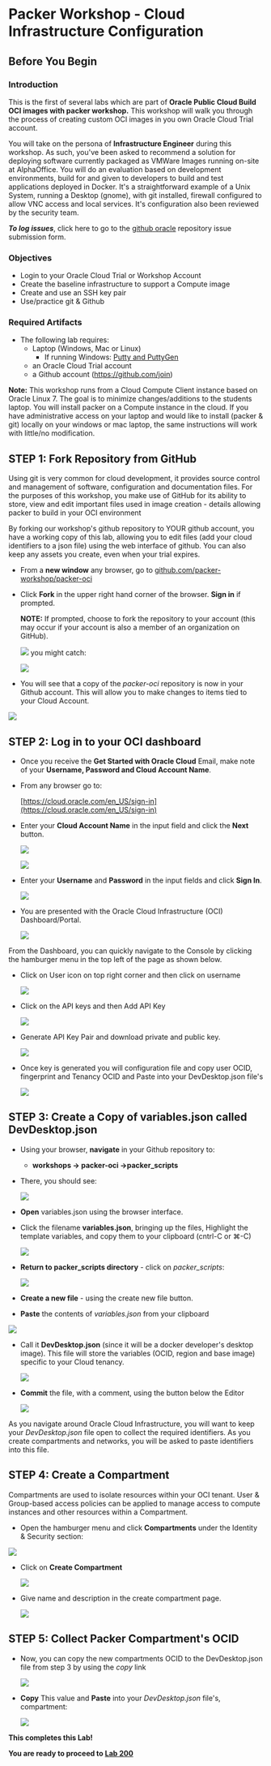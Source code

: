 # Packer Workshop - Cloud Infrastructure Configuration
## Before You Begin
### Introduction

This is the first of several labs which are part of **Oracle Public Cloud Build OCI images with packer workshop.** This workshop will walk you through the process of creating custom OCI images in you own Oracle Cloud Trial account.

You will take on the persona of **Infrastructure Engineer** during this workshop. As such, you've been asked to recommend a solution for deploying software currently packaged as VMWare Images running on-site at AlphaOffice.  You will do an evaluation based on development environments, build for and given to developers to build and test applications deployed in Docker.  It's a straightforward example of a Unix System, running a Desktop (gnome), with git installed, firewall configured to allow VNC access and local services.  It's configuration also been reviewed by the security team.

***To log issues***, click here to go to the [github oracle](https://github.com/oracle/learning-library/issues/new) repository issue submission form.

### Objectives

- Login to your Oracle Cloud Trial or Workshop Account
- Create the baseline infrastructure to support a Compute image
- Create and use an SSH key pair
- Use/practice git & Github

### Required Artifacts

- The following lab requires:
  - Laptop (Windows, Mac or Linux)
    - If running  Windows: [Putty and PuttyGen](https://www.chiark.greenend.org.uk/~sgtatham/putty/latest.html)
  - an Oracle Cloud Trial account
  - a Github account (https://github.com/join)

**Note:** This workshop runs from a Cloud Compute Client instance based on Oracle Linux 7.  The goal is to minimize changes/additions to the students laptop.  You will install packer on a Compute instance in the cloud.  If you have administrative access on your laptop and would like to install (packer & git) locally on your windows or mac laptop, the same instructions will work with little/no modification.
## **STEP 1**: Fork Repository from GitHub

Using git is very common for cloud development, it provides source control and management of software, configuration and documentation files.  For the purposes of this workshop, you make use of GitHub for its ability to store, view and edit important files used in image creation - details allowing packer to build in your OCI environment

By forking our workshop's github repository to YOUR github account, you have a working copy of this lab, allowing you to edit files (add your cloud identifiers to a json file) using the web interface of github. You can also keep any assets you create, even when your trial expires.

- From a **new window** any browser, go to <a href="https://github.com/packer-workshop/packer-oci" target="new">github.com/packer-workshop/packer-oci</a>

- Click **Fork** in the upper right hand corner of the browser. **Sign in** if prompted.

  **NOTE:** If prompted, choose to fork the repository to your account (this may occur if your account is also a member of an organization on GitHub).

  ![](images/Lab100/gh1.1.png " ")
  you might catch:

  ![](images/Lab100/gh.fork3.png " ")

-  You will see that a copy of the _packer-oci_ repository is now in your Github account.  This will allow you to make changes to items tied to your Cloud Account.

  ![](images/Lab100/gh.fork.png " ")
## **STEP 2**: Log in to your OCI dashboard

- Once you receive the **Get Started with Oracle Cloud** Email, make note of your **Username, Password and Cloud Account Name**.

- From any browser go to:

    [https://cloud.oracle.com/en_US/sign-in](https://cloud.oracle.com/en_US/sign-in)

- Enter your **Cloud Account Name** in the input field and click the **Next** button.

  ![](images/100/image1.png " ")

  ![](images/100/image2.png " ")

- Enter your **Username** and **Password** in the input fields and click **Sign In**.

  ![](images/100/image3.png " ")

- You are presented with the Oracle Cloud Infrastructure (OCI) Dashboard/Portal.

  ![](images/100/image4.png " ")

From the Dashboard, you can quickly navigate to the Console by clicking the hamburger menu in the top left of the page as shown below.


- Click on User icon on top right corner and then click on username

  ![](images/100/image9.png " ")

- Click on the API keys and then Add API Key
  
  ![](images/100/image11.png " ")

- Generate API Key Pair and download private and public key.
  
  ![](images/100/image12.png " ")

- Once key is generated you will configuration file and copy user OCID, fingerprint and Tenancy OCID and Paste into your DevDesktop.json file's
  
  ![](images/100/image13.png " ")
## **STEP 3**: Create a Copy of variables.json called DevDesktop.json

-  Using your browser, **navigate** in your Github repository to:  

    -  **workshops -> packer-oci ->packer_scripts**

- There, you should see:

  ![](images/Lab100/gh.filelist.png " ")

-  **Open** variables.json using the browser interface.

- Click the filename **variables.json**, bringing up the files, Highlight the template variables, and copy them to your clipboard (cntrl-C or &#8984;-C)

  ![](images/Lab100/gh.variables1.png " ")

- **Return to packer_scripts directory** - click on *packer_scripts*:

  ![](images/Lab100/gh.variables2.png " ")

- **Create a new file** - using the create new file button.

-  **Paste** the contents of *variables.json* from your clipboard

  ![](images/Lab100/gh.variables3.png " ")

- Call it **DevDesktop.json** (since it will be a docker developer's desktop image). This file will store the variables (OCID, region and base image) specific to your Cloud tenancy.

   ![](images/Lab100/gh.variables4.png " ")

- **Commit** the file, with a comment, using the button below the Editor

   ![](images/Lab100/gh.variables5.png " ")

As you navigate around Oracle Cloud Infrastructure, you will want to keep your _DevDesktop.json_ file open to collect the required identifiers.  As you create compartments and networks, you will be asked to paste identifiers into this file. 
## **STEP 4**: Create a Compartment

Compartments are used to isolate resources within your OCI tenant. User & Group-based access policies can be applied to manage access to compute instances and other resources within a Compartment.

- Open the hamburger menu and click **Compartments** under the Identity & Security section:

 ![](images/100/image5.png " ")  

- Click on **Create Compartment**
  
  ![](images/100/image6.png " ")  

- Give name and description in the create compartment page.

  ![](images/100/image7.png " ")


## **STEP 5**: Collect Packer Compartment's OCID

- Now, you can copy the new compartments OCID to the DevDesktop.json file from step 3 by using the *copy* link
  
  ![](images/100/image8.png " ")

- **Copy** This value and **Paste** into your _DevDesktop.json_ file's, compartment:

  ![](images/Lab100/3.11.png " ")

**This completes this Lab!**

**You are ready to proceed to [Lab 200](Lab200.md)**
